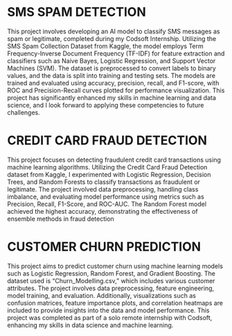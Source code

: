 # SMS SPAM DETECTION
This project involves developing an AI model to classify SMS messages as spam or legitimate, completed during my Codsoft Internship. Utilizing the SMS Spam Collection Dataset from Kaggle, the model employs Term Frequency-Inverse Document Frequency (TF-IDF) for feature extraction and classifiers such as Naive Bayes, Logistic Regression, and Support Vector Machines (SVM). The dataset is preprocessed to convert labels to binary values, and the data is split into training and testing sets. The models are trained and evaluated using accuracy, precision, recall, and F1-score, with ROC and Precision-Recall curves plotted for performance visualization. This project has significantly enhanced my skills in machine learning and data science, and I look forward to applying these competencies to future challenges.

# CREDIT CARD FRAUD DETECTION
This project focuses on detecting fraudulent credit card transactions using machine learning algorithms. Utilizing the Credit Card Fraud Detection dataset from Kaggle, I experimented with Logistic Regression, Decision Trees, and Random Forests to classify transactions as fraudulent or legitimate. The project involved data preprocessing, handling class imbalance, and evaluating model performance using metrics such as Precision, Recall, F1-Score, and ROC-AUC. The Random Forest model achieved the highest accuracy, demonstrating the effectiveness of ensemble methods in fraud detection

# CUSTOMER CHURN PREDICTION
This project aims to predict customer churn using machine learning models such as Logistic Regression, Random Forest, and Gradient Boosting. The dataset used is “Churn_Modelling.csv,” which includes various customer attributes. The project involves data preprocessing, feature engineering, model training, and evaluation. Additionally, visualizations such as confusion matrices, feature importance plots, and correlation heatmaps are included to provide insights into the data and model performance. This project was completed as part of a solo remote internship with Codsoft, enhancing my skills in data science and machine learning.
